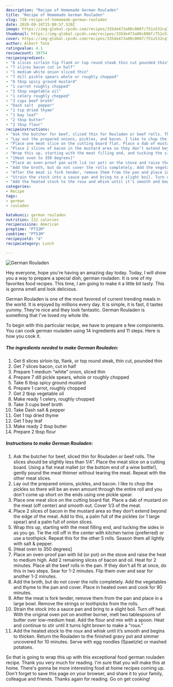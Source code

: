 ```yaml
---
description: "Recipe of Homemade German Rouladen"
title: "Recipe of Homemade German Rouladen"
slug: 728-recipe-of-homemade-german-rouladen
date: 2020-09-16T15:00:57.520Z
image: https://img-global.cpcdn.com/recipes/335de473a00c008f/751x532cq70/german-rouladen-recipe-main-photo.jpg
thumbnail: https://img-global.cpcdn.com/recipes/335de473a00c008f/751x532cq70/german-rouladen-recipe-main-photo.jpg
cover: https://img-global.cpcdn.com/recipes/335de473a00c008f/751x532cq70/german-rouladen-recipe-main-photo.jpg
author: Albert Tate
ratingvalue: 4.1
reviewcount: 30754
recipeingredient:
- "6 slices sirloin tip flank or top round steak thin cut pounded thin"
- "7 slices bacon cut in half"
- "1 medium white onion sliced thin"
- "7 dill pickle spears whole or roughly chopped"
- "6 tbsp spicy ground mustard"
- "1 carrot roughly chopped"
- "2 tbsp vegetable oil"
- "1 celery roughly chopped"
- "3 cups beef broth"
- "Dash salt  pepper"
- "1 tsp dried thyme"
- "1 bay leaf"
- "2 tbsp butter"
- "2 tbsp flour"
recipeinstructions:
- "Ask the butcher for beef, sliced thin for Rouladen or beef rolls. The slices should be slightly less than 1/4”. Place the meat slice on a cutting board. Using a flat meat mallet (or the bottom end of a wine bottle!), gently pound the meat thinner without tearing the meat. Repeat with the other meat slices."
- "Lay out the prepared onions, pickles, and bacon. I like to chop the pickles so there will be an even amount through the entire roll and you don&#39;t come up short on the ends using one pickle spear."
- "Place one meat slice on the cutting board flat. Place a dab of mustard on the meat (off center) and smooth out. Cover 1/3 of the meat."
- "Place 2 slices of bacon in the mustard area so they don’t extend beyond the edge of the meat. Add to this, a palm full of the pickles (or 1 large spear) and a palm full of onion slices."
- "Wrap this up, starting with the meat filling end, and tucking the sides in as you go. Tie the roll off in the center with kitchen twine (preferred) or use a toothpick. Repeat this for the other 5 rolls. Season them all lightly with salt &amp; pepper."
- "[Heat oven to 350 degrees]"
- "Place an oven-proof pan with lid (or pot) on the stove and raise the heat to medium high. Add 2 remaining slices of bacon and oil. Heat for 2 minutes. Place all the beef rolls in the pan. If they don&#39;t all fit at once, do this in two steps. Sear for 1-2 minutes. Flip them over and sear for another 1-2 minutes."
- "Add the broth, but do not cover the rolls completely. Add the vegetables and thyme to the pan and cover. Place in heated oven and cook for 90 minutes."
- "After the meat is fork tender, remove them from the pan and place in a large bowl. Remove the strings or toothpicks from the rolls."
- "Strain the stock into a sauce pan and bring to a slight boil. Turn off heat. With the original oven pot on another burner, melt two tablespoons of butter over low-medium heat. Add the flour and mix with a spoon. Heat and continue to stir until it turns light brown to make a “roux.”"
- "Add the heated stock to the roux and whisk until it’s smooth and begins to thicken. Return the Rouladen to the finished gravy pot and simmer uncovered for 10 minutes. Serve with egg noodles (Spaetzle) or mashed potatoes."
categories:
- Recipe
tags:
- german
- rouladen

katakunci: german rouladen 
nutrition: 212 calories
recipecuisine: American
preptime: "PT32M"
cooktime: "PT53M"
recipeyield: "4"
recipecategory: Lunch

---
```



![German Rouladen](https://img-global.cpcdn.com/recipes/335de473a00c008f/751x532cq70/german-rouladen-recipe-main-photo.jpg)

Hey everyone, hope you're having an amazing day today. Today, I will show you a way to prepare a special dish, german rouladen. It is one of my favorites food recipes. This time, I am going to make it a little bit tasty. This is gonna smell and look delicious.

German Rouladen is one of the most favored of current trending meals in the world. It is enjoyed by millions every day. It is simple, it is fast, it tastes yummy. They're nice and they look fantastic. German Rouladen is something that I've loved my whole life.




To begin with this particular recipe, we have to prepare a few components. You can cook german rouladen using 14 ingredients and 11 steps. Here is how you cook it.

<!--inarticleads1-->

##### The ingredients needed to make German Rouladen:

1. Get 6 slices sirloin tip, flank, or top round steak, thin cut, pounded thin
1. Get 7 slices bacon, cut in half
1. Prepare 1 medium “white” onion, sliced thin
1. Prepare 7 dill pickle spears, whole or roughly chopped
1. Take 6 tbsp spicy ground mustard
1. Prepare 1 carrot, roughly chopped
1. Get 2 tbsp vegetable oil
1. Make ready 1 celery, roughly chopped
1. Take 3 cups beef broth
1. Take Dash salt &amp; pepper
1. Get 1 tsp dried thyme
1. Get 1 bay leaf
1. Make ready 2 tbsp butter
1. Prepare 2 tbsp flour




<!--inarticleads2-->

##### Instructions to make German Rouladen:

1. Ask the butcher for beef, sliced thin for Rouladen or beef rolls. The slices should be slightly less than 1/4”. Place the meat slice on a cutting board. Using a flat meat mallet (or the bottom end of a wine bottle!), gently pound the meat thinner without tearing the meat. Repeat with the other meat slices.
1. Lay out the prepared onions, pickles, and bacon. I like to chop the pickles so there will be an even amount through the entire roll and you don&#39;t come up short on the ends using one pickle spear.
1. Place one meat slice on the cutting board flat. Place a dab of mustard on the meat (off center) and smooth out. Cover 1/3 of the meat.
1. Place 2 slices of bacon in the mustard area so they don’t extend beyond the edge of the meat. Add to this, a palm full of the pickles (or 1 large spear) and a palm full of onion slices.
1. Wrap this up, starting with the meat filling end, and tucking the sides in as you go. Tie the roll off in the center with kitchen twine (preferred) or use a toothpick. Repeat this for the other 5 rolls. Season them all lightly with salt &amp; pepper.
1. [Heat oven to 350 degrees]
1. Place an oven-proof pan with lid (or pot) on the stove and raise the heat to medium high. Add 2 remaining slices of bacon and oil. Heat for 2 minutes. Place all the beef rolls in the pan. If they don&#39;t all fit at once, do this in two steps. Sear for 1-2 minutes. Flip them over and sear for another 1-2 minutes.
1. Add the broth, but do not cover the rolls completely. Add the vegetables and thyme to the pan and cover. Place in heated oven and cook for 90 minutes.
1. After the meat is fork tender, remove them from the pan and place in a large bowl. Remove the strings or toothpicks from the rolls.
1. Strain the stock into a sauce pan and bring to a slight boil. Turn off heat. With the original oven pot on another burner, melt two tablespoons of butter over low-medium heat. Add the flour and mix with a spoon. Heat and continue to stir until it turns light brown to make a “roux.”
1. Add the heated stock to the roux and whisk until it’s smooth and begins to thicken. Return the Rouladen to the finished gravy pot and simmer uncovered for 10 minutes. Serve with egg noodles (Spaetzle) or mashed potatoes.




So that is going to wrap this up with this exceptional food german rouladen recipe. Thank you very much for reading. I'm sure that you will make this at home. There's gonna be more interesting food at home recipes coming up. Don't forget to save this page on your browser, and share it to your family, colleague and friends. Thanks again for reading. Go on get cooking!
